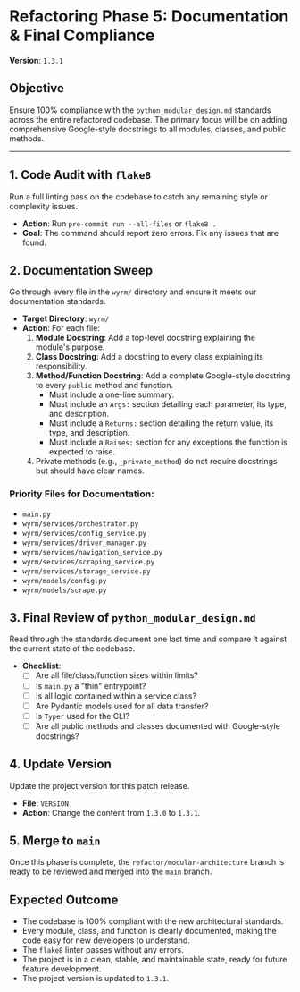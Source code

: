 # Refactoring Phase 5: Documentation & Final Compliance
**Version**: `1.3.1`

## Objective
Ensure 100% compliance with the `python_modular_design.md` standards across the entire refactored codebase. The primary focus will be on adding comprehensive Google-style docstrings to all modules, classes, and public methods.

---

## 1. Code Audit with `flake8`
Run a full linting pass on the codebase to catch any remaining style or complexity issues.

*   **Action**: Run `pre-commit run --all-files` or `flake8 .`
*   **Goal**: The command should report zero errors. Fix any issues that are found.

## 2. Documentation Sweep
Go through every file in the `wyrm/` directory and ensure it meets our documentation standards.

*   **Target Directory**: `wyrm/`
*   **Action**: For each file:
    1.  **Module Docstring**: Add a top-level docstring explaining the module's purpose.
    2.  **Class Docstring**: Add a docstring to every class explaining its responsibility.
    3.  **Method/Function Docstring**: Add a complete Google-style docstring to every `public` method and function.
        *   Must include a one-line summary.
        *   Must include an `Args:` section detailing each parameter, its type, and description.
        *   Must include a `Returns:` section detailing the return value, its type, and description.
        *   Must include a `Raises:` section for any exceptions the function is expected to raise.
    4.  Private methods (e.g., `_private_method`) do not require docstrings but should have clear names.

### Priority Files for Documentation:
- `main.py`
- `wyrm/services/orchestrator.py`
- `wyrm/services/config_service.py`
- `wyrm/services/driver_manager.py`
- `wyrm/services/navigation_service.py`
- `wyrm/services/scraping_service.py`
- `wyrm/services/storage_service.py`
- `wyrm/models/config.py`
- `wyrm/models/scrape.py`

## 3. Final Review of `python_modular_design.md`
Read through the standards document one last time and compare it against the current state of the codebase.

*   **Checklist**:
    *   [ ] Are all file/class/function sizes within limits?
    *   [ ] Is `main.py` a "thin" entrypoint?
    *   [ ] Is all logic contained within a service class?
    *   [ ] Are Pydantic models used for all data transfer?
    *   [ ] Is `Typer` used for the CLI?
    *   [ ] Are all public methods and classes documented with Google-style docstrings?

## 4. Update Version
Update the project version for this patch release.

*   **File**: `VERSION`
*   **Action**: Change the content from `1.3.0` to `1.3.1`.

## 5. Merge to `main`
Once this phase is complete, the `refactor/modular-architecture` branch is ready to be reviewed and merged into the `main` branch.

## Expected Outcome
- The codebase is 100% compliant with the new architectural standards.
- Every module, class, and function is clearly documented, making the code easy for new developers to understand.
- The `flake8` linter passes without any errors.
- The project is in a clean, stable, and maintainable state, ready for future feature development.
- The project version is updated to `1.3.1`. 